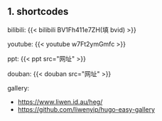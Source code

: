 ## 1. shortcodes

bilibili: {{< bilibili BV1Fh411e7ZH(填 bvid) >}}

youtube: {{< youtube w7Ft2ymGmfc >}}

ppt: {{< ppt src="网址" >}}

douban: {{< douban src="网址" >}}

gallery: 
- https://www.liwen.id.au/heg/
- https://github.com/liwenyip/hugo-easy-gallery
